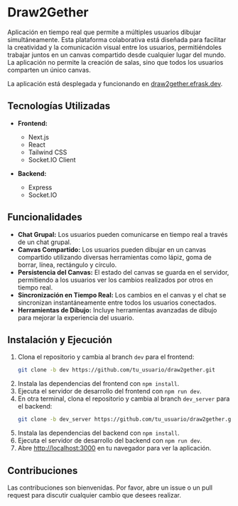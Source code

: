 # Draw2Gether

Aplicación en tiempo real que permite a múltiples usuarios dibujar simultáneamente. Esta plataforma colaborativa está diseñada para facilitar la creatividad y la comunicación visual entre los usuarios, permitiéndoles trabajar juntos en un canvas compartido desde cualquier lugar del mundo. La aplicación no permite la creación de salas, sino que todos los usuarios comparten un único canvas.

La aplicación está desplegada y funcionando en [draw2gether.efrask.dev](https://draw2gether.efrask.dev).

## Tecnologías Utilizadas

- **Frontend:**
  - Next.js
  - React
  - Tailwind CSS
  - Socket.IO Client

- **Backend:**
  - Express
  - Socket.IO

## Funcionalidades

- **Chat Grupal:** Los usuarios pueden comunicarse en tiempo real a través de un chat grupal.
- **Canvas Compartido:** Los usuarios pueden dibujar en un canvas compartido utilizando diversas herramientas como lápiz, goma de borrar, línea, rectángulo y círculo.
- **Persistencia del Canvas:** El estado del canvas se guarda en el servidor, permitiendo a los usuarios ver los cambios realizados por otros en tiempo real.
- **Sincronización en Tiempo Real:** Los cambios en el canvas y el chat se sincronizan instantáneamente entre todos los usuarios conectados.
- **Herramientas de Dibujo:** Incluye herramientas avanzadas de dibujo para mejorar la experiencia del usuario.

## Instalación y Ejecución

1. Clona el repositorio y cambia al branch `dev` para el frontend:
   ```sh
   git clone -b dev https://github.com/tu_usuario/draw2gether.git
   ```
2. Instala las dependencias del frontend con `npm install`.
3. Ejecuta el servidor de desarrollo del frontend con `npm run dev`.
4. En otra terminal, clona el repositorio y cambia al branch `dev_server` para el backend:
   ```sh
   git clone -b dev_server https://github.com/tu_usuario/draw2gether.git
   ```
5. Instala las dependencias del backend con `npm install`.
6. Ejecuta el servidor de desarrollo del backend con `npm run dev`.
7. Abre [http://localhost:3000](http://localhost:3000) en tu navegador para ver la aplicación.

## Contribuciones

Las contribuciones son bienvenidas. Por favor, abre un issue o un pull request para discutir cualquier cambio que desees realizar.
